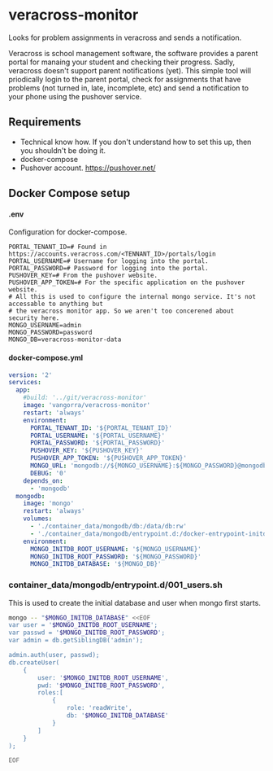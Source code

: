 # veracross-monitor
Looks for problem assignments in veracross and sends a notification.

Veracross is school management software, the software provides a parent portal for manaing your student 
and checking their progress. Sadly, veracross doesn't support parent notifications (yet). This simple 
tool will priodically login to the parent portal, check for assignments that have problems 
(not turned in, late, incomplete, etc) and send a notification to your phone using the pushover service.

## Requirements
- Technical know how. If you don't understand how to set this up, then you shouldn't be doing it.
- docker-compose
- Pushover account. https://pushover.net/

## Docker Compose setup

#### .env
Configuration for docker-compose.
```
PORTAL_TENANT_ID=# Found in https://accounts.veracross.com/<TENNANT_ID>/portals/login
PORTAL_USERNAME=# Username for logging into the portal.
PORTAL_PASSWORD=# Password for logging into the portal.
PUSHOVER_KEY=# From the pushover website.
PUSHOVER_APP_TOKEN=# For the specific application on the pushover website.
# All this is used to configure the internal mongo service. It's not accessable to anything but
# the veracross monitor app. So we aren't too concerened about security here.
MONGO_USERNAME=admin
MONGO_PASSWORD=password
MONGO_DB=veracross-monitor-data
```

#### docker-compose.yml
``` yaml
version: '2'
services:
  app:
    #build: '../git/veracross-monitor'
    image: 'vangorra/veracross-monitor'
    restart: 'always'
    environment:
      PORTAL_TENANT_ID: '${PORTAL_TENANT_ID}'
      PORTAL_USERNAME: '${PORTAL_USERNAME}'
      PORTAL_PASSWORD: '${PORTAL_PASSWORD}'
      PUSHOVER_KEY: '${PUSHOVER_KEY}'
      PUSHOVER_APP_TOKEN: '${PUSHOVER_APP_TOKEN}'
      MONGO_URL: 'mongodb://${MONGO_USERNAME}:${MONGO_PASSWORD}@mongodb/${MONGO_DB}'
      DEBUG: '0'
    depends_on:
      - 'mongodb'
  mongodb:
    image: 'mongo'
    restart: 'always'
    volumes:
      - './container_data/mongodb/db:/data/db:rw'
      - './container_data/mongodb/entrypoint.d:/docker-entrypoint-initdb.d:ro'
    environment:
      MONGO_INITDB_ROOT_USERNAME: '${MONGO_USERNAME}'
      MONGO_INITDB_ROOT_PASSWORD: '${MONGO_PASSWORD}'
      MONGO_INITDB_DATABASE: '${MONGO_DB}'
```

### container_data/mongodb/entrypoint.d/001_users.sh
This is used to create the initial database and user when mongo first starts.
```bash
mongo -- "$MONGO_INITDB_DATABASE" <<EOF
var user = '$MONGO_INITDB_ROOT_USERNAME';
var passwd = '$MONGO_INITDB_ROOT_PASSWORD';
var admin = db.getSiblingDB('admin');

admin.auth(user, passwd);
db.createUser(
    {
        user: '$MONGO_INITDB_ROOT_USERNAME',
        pwd: '$MONGO_INITDB_ROOT_PASSWORD',
        roles:[
            {
                role: 'readWrite',
                db: '$MONGO_INITDB_DATABASE'
            }
        ]
    }
);

EOF
```
